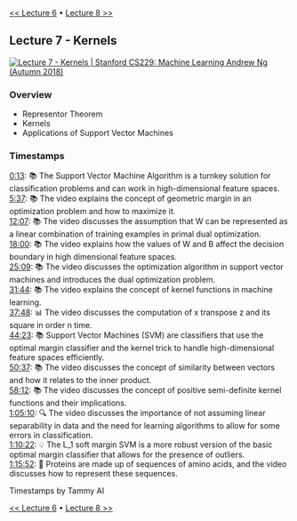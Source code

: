 [<< Lecture 6](lecture_6.md) • [Lecture 8 >>](lecture_8.md)
## Lecture 7 - Kernels

[![Lecture 7 - Kernels | Stanford CS229: Machine Learning Andrew Ng (Autumn 2018)](https://markdown-videos-api.jorgenkh.no/url?url=https%3A%2F%2Fwww.youtube.com%2Fwatch%3Fv%3D8NYoQiRANpg%26list%3DPLoROMvodv4rMiGQp3WXShtMGgzqpfVfbU%26index%3D7)](https://www.youtube.com/watch?v=8NYoQiRANpg&list=PLoROMvodv4rMiGQp3WXShtMGgzqpfVfbU&index=7)

### Overview

* Representor Theorem
* Kernels
* Applications of Support Vector Machines

### Timestamps
  
[0:13](https://youtu.be/8NYoQiRANpg?si=81OzZwLUwgsyMaBL&t=13): 📚 The Support Vector Machine Algorithm is a turnkey solution for classification problems and can work in high-dimensional feature spaces.  
[5:37](https://youtu.be/8NYoQiRANpg?si=81OzZwLUwgsyMaBL&t=337): 📚 The video explains the concept of geometric margin in an optimization problem and how to maximize it.  
[12:07](https://youtu.be/8NYoQiRANpg?si=81OzZwLUwgsyMaBL&t=727): 📚 The video discusses the assumption that W can be represented as a linear combination of training examples in primal dual optimization.  
[18:00](https://youtu.be/8NYoQiRANpg?si=81OzZwLUwgsyMaBL&t=1080): 📚 The video explains how the values of W and B affect the decision boundary in high dimensional feature spaces.  
[25:09](https://youtu.be/8NYoQiRANpg?si=81OzZwLUwgsyMaBL&t=1509): 📚 The video discusses the optimization algorithm in support vector machines and introduces the dual optimization problem.  
[31:44](https://youtu.be/8NYoQiRANpg?si=81OzZwLUwgsyMaBL&t=1904): 📚 The video explains the concept of kernel functions in machine learning.  
[37:48](https://youtu.be/8NYoQiRANpg?si=81OzZwLUwgsyMaBL&t=2268): 📊 The video discusses the computation of x transpose z and its square in order n time.  
[44:23](https://youtu.be/8NYoQiRANpg?si=81OzZwLUwgsyMaBL&t=2663): 📚 Support Vector Machines (SVM) are classifiers that use the optimal margin classifier and the kernel trick to handle high-dimensional feature spaces efficiently.  
[50:37](https://youtu.be/8NYoQiRANpg?si=81OzZwLUwgsyMaBL&t=3037): 📚 The video discusses the concept of similarity between vectors and how it relates to the inner product.  
[58:12](https://youtu.be/8NYoQiRANpg?si=81OzZwLUwgsyMaBL&t=3492): 📚 The video discusses the concept of positive semi-definite kernel functions and their implications.  
[1:05:10](https://youtu.be/8NYoQiRANpg?si=81OzZwLUwgsyMaBL&t=3910): 🔍 The video discusses the importance of not assuming linear separability in data and the need for learning algorithms to allow for some errors in classification.  
[1:10:22](https://youtu.be/8NYoQiRANpg?si=81OzZwLUwgsyMaBL&t=4222): 💡 The L_1 soft margin SVM is a more robust version of the basic optimal margin classifier that allows for the presence of outliers.  
[1:15:52](https://youtu.be/8NYoQiRANpg?si=81OzZwLUwgsyMaBL&t=4552): 🧬 Proteins are made up of sequences of amino acids, and the video discusses how to represent these sequences.  
  
Timestamps by Tammy AI

[<< Lecture 6](lecture_6.md) • [Lecture 8 >>](lecture_8.md)